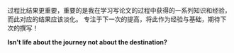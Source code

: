 过程比结果更重要，重要的是我在学习写论文的过程中获得的一系列知识和经验， 而此对应的结果应该淡化。
专注于下一次的提高，将此作为经验与基础，期待下次的撰写！

**Isn't life about the journey not about the destination?**
